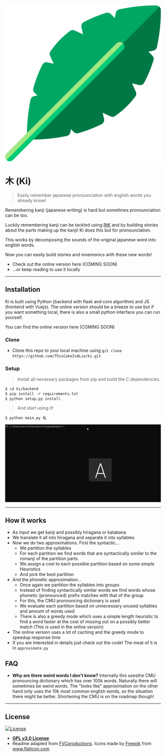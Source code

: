  <p align="center"> 
    <img src="./plant.png" alt="logo">
 </p>

# 木 (Ki)

> Easily remember japanese pronounciation with english words you already know!

  Remembering kanji (japanese writing) is hard but sometimes pronounciation can be too.

  Luckily remembering kanji can be tackled using [RtK](https://en.wikipedia.org/wiki/Remembering_the_Kanji_and_Remembering_the_Hanzi) and by building stories about the parts making up the kanji!
  Ki does this but for pronounciation.

  This works by decomposing the sounds of the original japanese word into english words.

  Now you can easily build stories and mnemonics with these new words!
- Check out the online version here (COMING SOON)
- ...or keep reading to use it locally

---


## Installation

Ki is built using Python (backend with flask and core algorithm) and JS (frontend with Vuejs). The online version should be a breeze to use but if you want something local, there is also a small python interface you can run yourself.

You can find the online version here (COMING SOON)

### Clone

- Clone this repo to your local machine using `git clone https://github.com/ThisCakeIsALie/ki.git`
### Setup

> Install all necessary packages from pip and build the C dependencies.

```shell
$ cd ki/backend
$ pip install -r requirements.txt
$ python setup.py install
```

> And start using it!

```shell
$ python main.py 私
```

![Gif showcase](/usage.gif)

---

## How it works

- As input we get kanji and possibly hiragana or katakana
- We translate it all into hiragana and separate it into syllables
- Now we do two approximations. First the syntactic...
  - We partition the syllables
  - For each partition we find words that are syntactically similar to the romanji of the partition parts
  - We assign a cost to each possible partition based on some simple Heuristics
  - And pick the best partition
- And the phonetic approximation...
  - Once again we partition the syllables into groups
  - Instead of finding syntactically similar words we find words whose phonetic (pronounced) prefix matches with that of the group
  - For this, the CMU pronouncing dictionary is used
  - We evaluate each partition based on unnecessary unused syllables and amount of words used
  - There is also a greedy mode which uses a simple length heuristic to find a word faster at the cost of missing out on a possibly better match (This is used in the online version)
- The online version uses a lot of caching and the greedy mode to speedup response time
- If you are interested in details just check out the code! The meat of it is in `approximate.py`

## FAQ

- **Why are there weird words I don't know?**
    Internally this usesthe CMU pronouncing dictionary which has over 100k words. Naturally there will sometimes be weird words. The "looks like" approximation on the other hand only uses the 10k most common english words, so the situation there might be better. Shortening the CMU is on the roadmap though!

---

## License

[![License](http://img.shields.io/:license-gpl_v3-blue.svg?style=flat-square)](http://badges.mit-license.org)

- **[GPL v3.0 License]()**
- Readme adapted from  <a href="https://gist.github.com/fvcproductions/1bfc2d4aecb01a834b46" target="_blank">FVCproductions</a>.
Icons made by <a href="https://www.flaticon.com/authors/freepik" title="Freepik">Freepik</a> from <a href="https://www.flaticon.com/" title="Flaticon"> www.flaticon.com</a>
